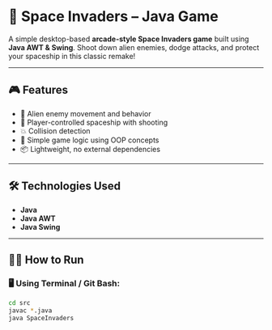 # 🚀 Space Invaders – Java Game

A simple desktop-based **arcade-style Space Invaders game** built using **Java AWT & Swing**. Shoot down alien enemies, dodge attacks, and protect your spaceship in this classic remake!

---

## 🎮 Features

- 👾 Alien enemy movement and behavior
- 🚀 Player-controlled spaceship with shooting
- 💥 Collision detection
- 🧠 Simple game logic using OOP concepts
- 📦 Lightweight, no external dependencies

---

## 🛠️ Technologies Used

- **Java**
- **Java AWT**
- **Java Swing**

---

## 🧑‍💻 How to Run

### 🖥️ Using Terminal / Git Bash:

```bash
cd src
javac *.java
java SpaceInvaders
                                                                                #developed by Aman Kr.
